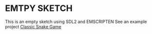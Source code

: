 # EMTPY SKETCH
This is an empty sketch using SDL2 and EMSCRIPTEN
See an example project [Classic Snake Game](https://github.com/ImtiazKabir/Yet-Another-Snake-Game)
